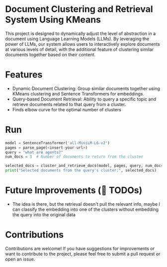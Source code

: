 # Document Clustering and Retrieval System Using KMeans
This project is designed to dynamically adjust the level of abstraction in a document using Language Learning Models (LLMs). By leveraging the power of LLMs, our system allows users to interactively explore documents at various levels of detail, with the additional feature of clustering similar documents together based on their content.

# Features
* Dynamic Document Clustering: Group similar documents together using KMeans clustering and Sentence Transformers for embeddings.
* Query-based Document Retrieval: Ability to query a specific topic and retrieve documents related to that query from a cluster.
* Finds elbow curve for the optimal number of clusters
  
# Run

```python
model = SentenceTransformer('all-MiniLM-L6-v2')
pages = parse_page(<insert-your-url>)
query = "what are agents?"
num_docs = 3  # Number of documents to return from the cluster

selected_docs = cluster_and_retrieve_docs(model, pages, query, num_docs)
print("Selected documents from the query's cluster:", selected_docs)

```

# Future Improvements (🚧 TODOs)
* The idea is there, but the retrieval doesn't pull the relevant info, maybe I can classify the embedding into one of the clusters without embedding the query into the original data

# Contributions
Contributions are welcome! If you have suggestions for improvements or want to contribute to the project, please feel free to submit a pull request or open an issue.
